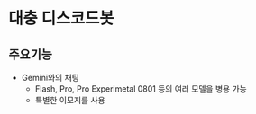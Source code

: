 # 대충 디스코드봇
## 주요기능
- Gemini와의 채팅
  - Flash, Pro, Pro Experimetal 0801 등의 여러 모델을 병용 가능
  - 특별한 이모지를 사용
  
